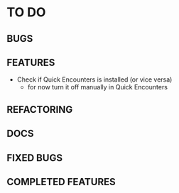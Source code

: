 # TO DO

## BUGS
             
           
## FEATURES
- Check if Quick Encounters is installed (or vice versa)
    - for now turn it off manually in Quick Encounters


## REFACTORING

## DOCS





## FIXED BUGS
              

## COMPLETED FEATURES
